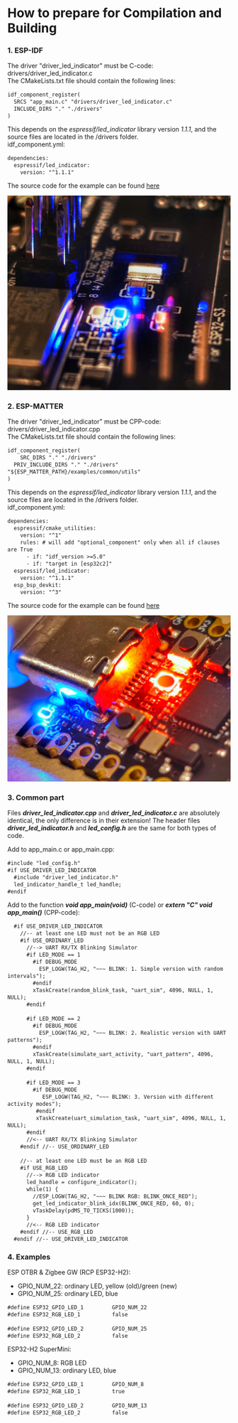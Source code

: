 # How to prepare for Compilation and Building

### 1. ESP-IDF
The driver "driver_led_indicator" must be C-code: drivers/driver_led_indicator.c  
The CMakeLists.txt file should contain the following lines: 
~~~
idf_component_register(
  SRCS "app_main.c" "drivers/driver_led_indicator.c"
  INCLUDE_DIRS "." "./drivers"
)
~~~
This depends on the *espressif/led_indicator* library version *1.1.1*, and the source files are located in the /drivers folder.  
idf_component.yml:
~~~
dependencies:
  espressif/led_indicator:
    version: "^1.1.1"
~~~
The source code for the example can be found [here](rcp/)  
  
![](../../images/esp-led-indicator/esp_otbr_leds.jpg)  
  
### 2. ESP-MATTER
The driver "driver_led_indicator" must be CPP-code: drivers/driver_led_indicator.cpp  
The CMakeLists.txt file should contain the following lines: 
~~~
idf_component_register(
	SRC_DIRS "." "./drivers"
  PRIV_INCLUDE_DIRS "." "./drivers" "${ESP_MATTER_PATH}/examples/common/utils"
)
~~~
This depends on the *espressif/led_indicator* library version *1.1.1*, and the source files are located in the /drivers folder.  
idf_component.yml:
~~~
dependencies:
  espressif/cmake_utilities:
    version: "^1"
    rules: # will add "optional_component" only when all if clauses are True
      - if: "idf_version >=5.0"
      - if: "target in [esp32c2]"
  espressif/led_indicator:
    version: "^1.1.1"
  esp_bsp_devkit:
    version: "^3"
~~~
The source code for the example can be found [here](h2_tiny/)  
  
![](../../images/esp-led-indicator/esp32h2_leds.jpg)  
  
### 3. Common part
Files ***driver_led_indicator.cpp*** and ***driver_led_indicator.c*** are absolutely identical, the only difference is in their extension!
The header files ***driver_led_indicator.h*** and ***led_config.h*** are the same for both types of code.  
  
Add to app_main.c or app_main.cpp:
~~~
#include "led_config.h"
#if USE_DRIVER_LED_INDICATOR
  #include "driver_led_indicator.h"
  led_indicator_handle_t led_handle;
#endif
~~~
Add to the function ***void app_main(void)*** (C-code) or ***extern "C" void app_main()*** (CPP-code):
~~~
  #if USE_DRIVER_LED_INDICATOR
    //-- at least one LED must not be an RGB LED
    #if USE_ORDINARY_LED
      //--> UART RX/TX Blinking Simulator
      #if LED_MODE == 1
        #if DEBUG_MODE
          ESP_LOGW(TAG_H2, "~~~ BLINK: 1. Simple version with random intervals");
        #endif
        xTaskCreate(random_blink_task, "uart_sim", 4096, NULL, 1, NULL);
      #endif
    
      #if LED_MODE == 2
        #if DEBUG_MODE
          ESP_LOGW(TAG_H2, "~~~ BLINK: 2. Realistic version with UART patterns");
        #endif
        xTaskCreate(simulate_uart_activity, "uart_pattern", 4096, NULL, 1, NULL);
      #endif
    
      #if LED_MODE == 3
        #if DEBUG_MODE
           ESP_LOGW(TAG_H2, "~~~ BLINK: 3. Version with different activity modes");
         #endif
         xTaskCreate(uart_simulation_task, "uart_sim", 4096, NULL, 1, NULL);
      #endif
      //<-- UART RX/TX Blinking Simulator
    #endif //-- USE_ORDINARY_LED
  
    //-- at least one LED must be an RGB LED
    #if USE_RGB_LED
      //--> RGB LED indicator
      led_handle = configure_indicator();
      while(1) {
        //ESP_LOGW(TAG_H2, "~~~ BLINK RGB: BLINK_ONCE_RED");
        get_led_indicator_blink_idx(BLINK_ONCE_RED, 60, 0);
        vTaskDelay(pdMS_TO_TICKS(1000));
      }
      //<-- RGB LED indicator
    #endif //-- USE_RGB_LED
  #endif //-- USE_DRIVER_LED_INDICATOR
~~~

### 4. Examples
ESP OTBR & Zigbee GW (RCP ESP32-H2):  
- GPIO_NUM_22: ordinary LED, yellow (old)/green (new)  
- GPIO_NUM_25: ordinary LED, blue  
~~~
#define ESP32_GPIO_LED_1         GPIO_NUM_22
#define ESP32_RGB_LED_1          false

#define ESP32_GPIO_LED_2         GPIO_NUM_25
#define ESP32_RGB_LED_2          false
~~~
  
ESP32-H2 SuperMini:  
- GPIO_NUM_8: RGB LED  
- GPIO_NUM_13: ordinary LED, blue  
~~~
#define ESP32_GPIO_LED_1         GPIO_NUM_8
#define ESP32_RGB_LED_1          true

#define ESP32_GPIO_LED_2         GPIO_NUM_13
#define ESP32_RGB_LED_2          false
~~~
